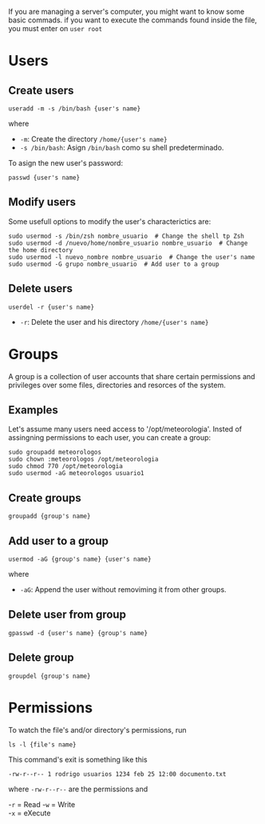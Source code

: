 If you are managing a server's computer, you might want to know some basic commads. if you want to execute the commands found inside the file, you must enter on `user root`

# Users

Create users
------------
```
useradd -m -s /bin/bash {user's name}
```
where
- `-m`: Create the directory `/home/{user's name}`
- `-s /bin/bash`: Asign `/bin/bash` como su shell predeterminado. 

To asign the new user's password:
```
passwd {user's name}
```

Modify users
------------
Some usefull options to modify the user's characterictics are:
```
sudo usermod -s /bin/zsh nombre_usuario  # Change the shell tp Zsh
sudo usermod -d /nuevo/home/nombre_usuario nombre_usuario  # Change the home directory
sudo usermod -l nuevo_nombre nombre_usuario  # Change the user's name
sudo usermod -G grupo nombre_usuario  # Add user to a group
```
Delete users
------------
```
userdel -r {user's name}
```
- `-r`: Delete the user and his directory `/home/{user's name}`

# Groups 

A group is a collection of user accounts that share certain permissions and privileges over some files, directories and resorces of the system.

Examples 
------------
Let's assume many users need access to  '/opt/meteorologia'. Insted of assingning permissions to each user, you can create a group:
```
sudo groupadd meteorologos
sudo chown :meteorologos /opt/meteorologia
sudo chmod 770 /opt/meteorologia
sudo usermod -aG meteorologos usuario1
```


Create groups
------------
```
groupadd {group's name}
```

Add user to a group 
------------
```
usermod -aG {group's name} {user's name}
```
where
-  `-aG`: Append the user without removiming it from other groups.

Delete user from group
------------
```
gpasswd -d {user's name} {group's name}
```

Delete group
------------
```
groupdel {group's name}
```


# Permissions

To watch the file's and/or directory's permissions, run
```
ls -l {file's name}
```

This command's exit is something like this
```
-rw-r--r-- 1 rodrigo usuarios 1234 feb 25 12:00 documento.txt
```

where `-rw-r--r--` are the permissions and

-`r` = Read
-`w` = Write    
-`x` = eXecute



